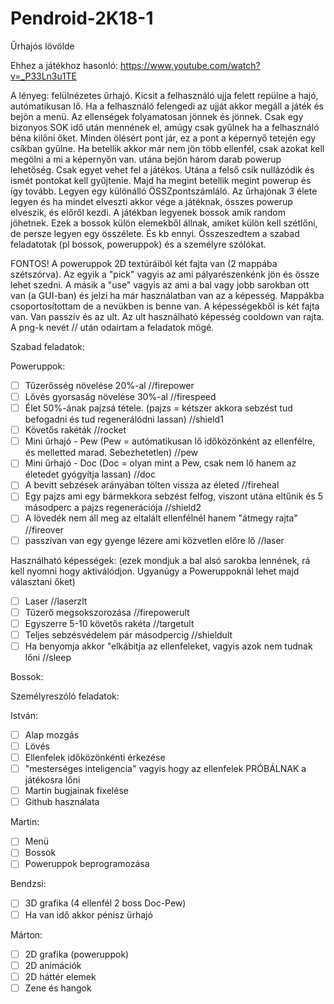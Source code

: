 # Pendroid-2K18-1
Űrhajós lövölde

Ehhez a játékhoz hasonló: https://www.youtube.com/watch?v=_P33Ln3u1TE

A lényeg: felülnézetes űrhajó. Kicsit a felhasználó ujja felett repülne a hajó, autómatikusan lő. Ha a felhasználó felengedi az ujját akkor megáll a játék és bejön a menü. Az ellenségek folyamatosan jönnek és jönnek. Csak egy bizonyos SOK idő után mennének el, amúgy csak gyűlnek ha a felhasználó béna kilőni őket. Minden ölésért pont jár, ez a pont a képernyő tetején egy csíkban gyűlne. Ha betellik akkor már nem jön több ellenfél, csak azokat kell megölni a mi a képernyőn van. utána bejön három darab powerup lehetőség. Csak egyet vehet fel a játékos. Utána a felső csík nullázódik és ismét pontokat kell gyűjtenie. Majd ha megint betellik megint powerup és így tovább. Legyen egy különálló ÖSSZpontszámláló.
Az űrhajónak 3 élete legyen és ha mindet elveszti akkor vége a játéknak, összes powerup elveszik, és előről kezdi.
A játékban legyenek bossok amik random jöhetnek. Ezek a bossok külön elemekből állnak, amiket külön kell szétlőni, de persze legyen egy összélete.
És kb ennyi. Összeszedtem a szabad feladatotak (pl bossok, poweruppok) és a személyre szólókat.

FONTOS!
A poweruppok 2D textúráiból két fajta van (2 mappába szétszórva). Az egyik a "pick" vagyis az ami pályarészenkénk jön és össze lehet szedni. A másik a "use" vagyis az ami a bal vagy jobb sarokban ott van (a GUI-ban) és jelzi ha már használatban van az a képesség. Mappákba csoportosítottam de a nevükben is benne van. A képességekből is két fajta van. Van passzív és az ult. Az ult használható képesség cooldown van rajta. A png-k nevét // után odaírtam a feladatok mögé.

Szabad feladatok:

Poweruppok: 
- [ ] Tűzerősség növelése 20%-al //firepower
- [ ] Lővés gyorsaság növelése 30%-al //firespeed
- [ ] Élet 50%-ának pajzsá tétele. (pajzs = kétszer akkora sebzést tud befogadni és tud regenerálódni lassan) //shield1
- [ ] Követős rakéták //rocket
- [ ] Mini űrhajó - Pew (Pew = autómatikusan lő időközönként az ellenfélre, és melletted marad. Sebezhetetlen) //pew
- [ ] Mini űrhajó - Doc (Doc = olyan mint a Pew, csak nem lő hanem az életedet gyógyítja lassan) //doc
- [ ] A bevitt sebzések arányában tölten vissza az életed //fireheal
- [ ] Egy pajzs ami egy bármekkora sebzést felfog, viszont utána eltűnik és 5 másodperc a pajzs regenerációja //shield2
- [ ] A lövedék nem áll meg az eltalált ellenfélnél hanem "átmegy rajta" //fireover
- [ ] passzívan van egy gyenge lézere ami közvetlen előre lő //laser

Használható képességek: (ezek mondjuk a bal alsó sarokba lennének, rá kell nyomni hogy aktiválódjon. Ugyanúgy a Poweruppoknál lehet majd választani őket)
- [ ] Laser //laserzlt
- [ ] Tűzerő megsokszorozása //firepowerult
- [ ] Egyszerre 5-10 követős rakéta //targetult
- [ ] Teljes sebzésvédelem pár másodpercig //shieldult
- [ ] Ha benyomja akkor "elkábitja az ellenfeleket, vagyis azok nem tudnak lőni //sleep

Bossok:


Személyreszóló feladatok:

István:
- [ ] Alap mozgás
- [ ] Lövés
- [ ] Ellenfelek időközönkénti érkezése
- [ ] "mesterséges inteligencia" vagyis hogy az ellenfelek PRÓBÁLNAK a játékosra lőni
- [ ] Martin bugjainak fixelése
- [ ] Github használata

Martin:
- [ ] Menü
- [ ] Bossok
- [ ] Poweruppok beprogramozása

Bendzsi:
- [ ] 3D grafika (4 ellenfél 2 boss Doc-Pew)
- [ ] Ha van idő akkor pénisz űrhajó

Márton:
- [ ] 2D grafika (poweruppok)
- [ ] 2D animációk
- [ ] 2D háttér elemek
- [ ] Zene és hangok

